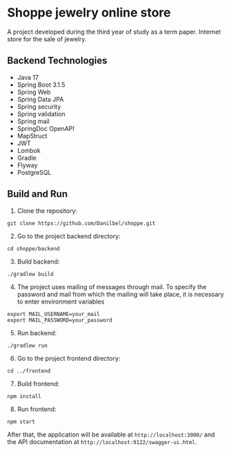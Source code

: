# Shoppe jewelry online store

A project developed during the third year of study as a term paper.
Internet store for the sale of jewelry.

## Backend Technologies
- Java 17
- Spring Boot 3.1.5
- Spring Web
- Spring Data JPA
- Spring security
- Spring validation
- Spring mail
- SpringDoc OpenAPI
- MapStruct
- JWT
- Lombok
- Gradle
- Flyway
- PostgreSQL

## Build and Run

1. Clone the repository:
```shell
git clone https://github.com/Danilbel/shoppe.git
```

2. Go to the project backend directory:
```shell
cd shoppe/backend
```

3. Build backend:
```shell
./gradlew build
```

4. The project uses mailing of messages through mail. To specify the password and mail from which the mailing will take place, it is necessary to enter environment variables
```shell
export MAIL_USERNAME=your_mail
export MAIL_PASSWORD=your_password
```

5. Run backend:
```shell
./gradlew run
```

6. Go to the project frontend directory:
```shell
cd ../frontend
```

7. Build frontend:
```shell
npm install
```

8. Run frontend:
```shell
npm start
```

After that, the application will be available at `http://localhost:3000/` and the API documentation at `http://localhost:9122/swagger-ui.html`.
